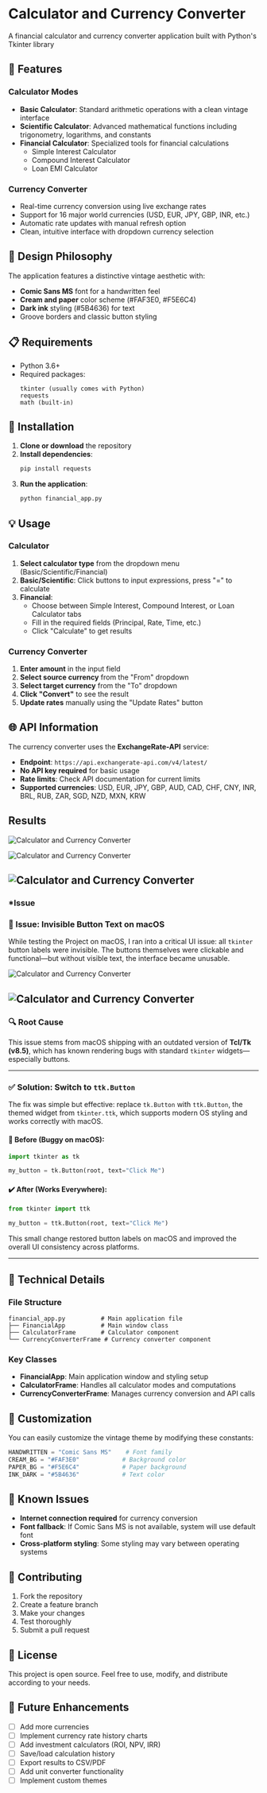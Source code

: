 # Calculator and Currency Converter 

A financial calculator and currency converter application built with Python's Tkinter library

## 🎨 Features   

### Calculator Modes
- **Basic Calculator**: Standard arithmetic operations with a clean vintage interface
- **Scientific Calculator**: Advanced mathematical functions including trigonometry, logarithms, and constants
- **Financial Calculator**: Specialized tools for financial calculations
  - Simple Interest Calculator
  - Compound Interest Calculator  
  - Loan EMI Calculator

### Currency Converter
- Real-time currency conversion using live exchange rates
- Support for 16 major world currencies (USD, EUR, JPY, GBP, INR, etc.)
- Automatic rate updates with manual refresh option
- Clean, intuitive interface with dropdown currency selection

## 🎯 Design Philosophy

The application features a distinctive vintage aesthetic with:
- **Comic Sans MS** font for a handwritten feel
- **Cream and paper** color scheme (#FAF3E0, #F5E6C4)
- **Dark ink** styling (#5B4636) for text
- Groove borders and classic button styling

## 📋 Requirements

- Python 3.6+
- Required packages:
  ```
  tkinter (usually comes with Python)
  requests
  math (built-in)
  ```

## 🚀 Installation

1. **Clone or download** the repository
2. **Install dependencies**:
   ```bash
   pip install requests
   ```
3. **Run the application**:
   ```bash
   python financial_app.py
   ```

## 💡 Usage

### Calculator
1. **Select calculator type** from the dropdown menu (Basic/Scientific/Financial)
2. **Basic/Scientific**: Click buttons to input expressions, press "=" to calculate
3. **Financial**: 
   - Choose between Simple Interest, Compound Interest, or Loan Calculator tabs
   - Fill in the required fields (Principal, Rate, Time, etc.)
   - Click "Calculate" to get results

### Currency Converter
1. **Enter amount** in the input field
2. **Select source currency** from the "From" dropdown
3. **Select target currency** from the "To" dropdown  
4. **Click "Convert"** to see the result
5. **Update rates** manually using the "Update Rates" button

## 🌐 API Information

The currency converter uses the **ExchangeRate-API** service:
- **Endpoint**: `https://api.exchangerate-api.com/v4/latest/`
- **No API key required** for basic usage
- **Rate limits**: Check API documentation for current limits
- **Supported currencies**: USD, EUR, JPY, GBP, AUD, CAD, CHF, CNY, INR, BRL, RUB, ZAR, SGD, NZD, MXN, KRW

## Results 

![Calculator and Currency Converter](Calculator-CurrencyConverter/Data/BC.png)

![Calculator and Currency Converter](Calculator-CurrencyConverter/Data/SC.png)

![Calculator and Currency Converter](Calculator-CurrencyConverter/Data/LC.png)  
---
### ***Issue**

### 🐛 Issue: Invisible Button Text on macOS

While testing the Project on macOS, I ran into a critical UI issue: all `tkinter` button labels were invisible. The buttons themselves were clickable and functional—but without visible text, the interface became unusable.

![Calculator and Currency Converter](Calculator-CurrencyConverter/Data/Fail.png)

![Calculator and Currency Converter](Calculator-CurrencyConverter/Data/Fail1.png)
---
### 🔍 Root Cause

This issue stems from macOS shipping with an outdated version of **Tcl/Tk (v8.5)**, which has known rendering bugs with standard `tkinter` widgets—especially buttons.

---

### ✅ Solution: Switch to `ttk.Button`

The fix was simple but effective: replace `tk.Button` with `ttk.Button`, the themed widget from `tkinter.ttk`, which supports modern OS styling and works correctly with macOS.

#### 🔧 Before (Buggy on macOS):

```python
import tkinter as tk

my_button = tk.Button(root, text="Click Me")
```

#### ✔️ After (Works Everywhere):

```python
from tkinter import ttk

my_button = ttk.Button(root, text="Click Me")
```

This small change restored button labels on macOS and improved the overall UI consistency across platforms.

---


## 🔧 Technical Details

### File Structure
```
financial_app.py          # Main application file
├── FinancialApp          # Main window class
├── CalculatorFrame       # Calculator component
└── CurrencyConverterFrame # Currency converter component
```

### Key Classes
- **FinancialApp**: Main application window and styling setup
- **CalculatorFrame**: Handles all calculator modes and computations
- **CurrencyConverterFrame**: Manages currency conversion and API calls

## 🎨 Customization

You can easily customize the vintage theme by modifying these constants:
```python
HANDWRITTEN = "Comic Sans MS"    # Font family
CREAM_BG = "#FAF3E0"            # Background color
PAPER_BG = "#F5E6C4"            # Paper background
INK_DARK = "#5B4636"            # Text color
```

## 🐛 Known Issues

- **Internet connection required** for currency conversion
- **Font fallback**: If Comic Sans MS is not available, system will use default font
- **Cross-platform styling**: Some styling may vary between operating systems

## 🤝 Contributing

1. Fork the repository
2. Create a feature branch
3. Make your changes
4. Test thoroughly
5. Submit a pull request

## 📝 License

This project is open source. Feel free to use, modify, and distribute according to your needs.

## 🔮 Future Enhancements

- [ ] Add more currencies
- [ ] Implement currency rate history charts
- [ ] Add investment calculators (ROI, NPV, IRR)
- [ ] Save/load calculation history
- [ ] Export results to CSV/PDF
- [ ] Add unit converter functionality
- [ ] Implement custom themes
